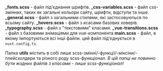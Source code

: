 **\_fonts.scss** - файл під'єднання шрифтів.
**\_css-variables.scss** - файл css-змінних, таких як загальні кольори сайту, шрифти, відступи та інше.
**\_general.scss** - файл з загальними стилями, які застосовуються по всьому сайту.
**\_hovers.scss** - файл з ксасами базових ховерів.
**\_typography.scss** - файл з "текстовими" класами.
**\_vue-transitions.scss** - файл з базовими анімаціями для vue-компонента <transition>
**main.scss** - файл, в якому імпортуються всі інші файли. цей файл під'єднується в `nuxt.config.ts`.

Папка **utils** містить в собі лише scss-змінні/-функції/-міксіни/-плейсхолдери та різного роду scss-функціонал. _В цій папці не повинно бути жодних файлів з класами - лише scss-функціонал!_
